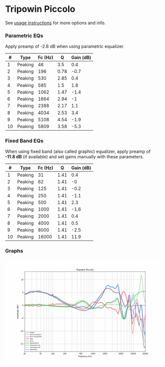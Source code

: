 # Tripowin Piccolo
See [usage instructions](https://github.com/jaakkopasanen/AutoEq#usage) for more options and info.

### Parametric EQs
Apply preamp of -2.8 dB when using parametric equalizer.

|   # | Type    |   Fc (Hz) |    Q |   Gain (dB) |
|-----|---------|-----------|------|-------------|
|   1 | Peaking |        46 | 3.5  |         0.4 |
|   2 | Peaking |       196 | 0.78 |        -0.7 |
|   3 | Peaking |       530 | 2.85 |         0.4 |
|   4 | Peaking |       585 | 1.5  |         1.8 |
|   5 | Peaking |      1062 | 1.47 |        -1.4 |
|   6 | Peaking |      1664 | 2.94 |        -1   |
|   7 | Peaking |      2388 | 2.17 |         1.1 |
|   8 | Peaking |      4034 | 2.53 |         3.4 |
|   9 | Peaking |      5108 | 4.54 |        -1.9 |
|  10 | Peaking |      5809 | 3.58 |        -5.3 |

### Fixed Band EQs
When using fixed band (also called graphic) equalizer, apply preamp of **-11.8 dB** (if available) and set gains manually with these parameters.

|   # | Type    |   Fc (Hz) |    Q |   Gain (dB) |
|-----|---------|-----------|------|-------------|
|   1 | Peaking |        31 | 1.41 |         0.4 |
|   2 | Peaking |        62 | 1.41 |        -0   |
|   3 | Peaking |       125 | 1.41 |        -0.2 |
|   4 | Peaking |       250 | 1.41 |        -1.1 |
|   5 | Peaking |       500 | 1.41 |         2.3 |
|   6 | Peaking |      1000 | 1.41 |        -1.6 |
|   7 | Peaking |      2000 | 1.41 |         0.4 |
|   8 | Peaking |      4000 | 1.41 |         0.5 |
|   9 | Peaking |      8000 | 1.41 |        -2.5 |
|  10 | Peaking |     16000 | 1.41 |        11.9 |

### Graphs
![](./Tripowin%20Piccolo.png)
